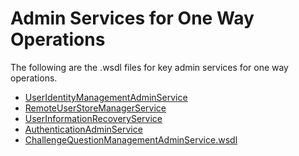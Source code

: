 # Admin Services for One Way Operations

The following are the .wsdl files for key admin services for one way
operations.

-   [UserIdentityManagementAdminService]( ../../assets/img/112364676/112364673.wsdl)
-   [RemoteUserStoreManagerService]( ../../assets/img/112364676/112364672.wsdl)
-   [UserInformationRecoveryService]( ../../assets/img/112364676/112364674.wsdl)
-   [AuthenticationAdminService]( ../../assets/img/112364676/112364675.wsdl)
-   [ChallengeQuestionManagementAdminService.wsdl]( ../../assets/img/112364676/112364671.wsdl)
